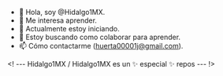 - 👋 Hola, soy @Hidalgo1MX.
- 👀 Me interesa aprender.
- 🌱 Actualmente estoy iniciando.
- 💞️ Estoy buscando como colaborar para aprender.
- 📫 Cómo contactarme (huerta00001j@gmail.com).

<! ---
Hidalgo1MX / Hidalgo1MX es un ✨ especial ✨ repos
--- !>
